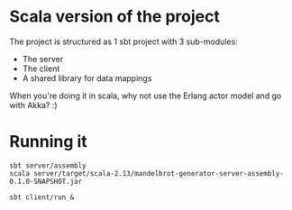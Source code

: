 # Scala version of the project

The project is structured as 1 sbt project with 3 sub-modules:
* The server
* The client
* A shared library for data mappings

When you're doing it in scala, why not use the Erlang actor model and go with Akka? :)

# Running it
```
sbt server/assembly
scala server/target/scala-2.13/mandelbrot-generator-server-assembly-0.1.0-SNAPSHOT.jar

sbt client/run &
```